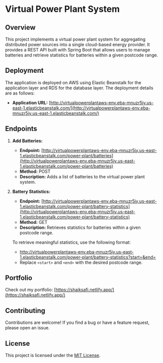 # Virtual Power Plant System

## Overview

This project implements a virtual power plant system for aggregating distributed power sources into a single cloud-based energy provider. It provides a REST API built with Spring Boot that allows users to manage batteries and retrieve statistics for batteries within a given postcode range.

## Deployment

The application is deployed on AWS using Elastic Beanstalk for the application layer and RDS for the database layer. The deployment details are as follows:

- **Application URL:** [http://virtualpowerplantaws-env.eba-mnuzr5jy.us-east-1.elasticbeanstalk.com/](http://virtualpowerplantaws-env.eba-mnuzr5jy.us-east-1.elasticbeanstalk.com/)

## Endpoints

1. **Add Batteries:**
   - **Endpoint:** [http://virtualpowerplantaws-env.eba-mnuzr5jy.us-east-1.elasticbeanstalk.com/power-plant/batteries](http://virtualpowerplantaws-env.eba-mnuzr5jy.us-east-1.elasticbeanstalk.com/power-plant/batteries)
   - **Method:** POST
   - **Description:** Adds a list of batteries to the virtual power plant system.

2. **Battery Statistics:**
   - **Endpoint:** [http://virtualpowerplantaws-env.eba-mnuzr5jy.us-east-1.elasticbeanstalk.com/power-plant/battery-statistics](http://virtualpowerplantaws-env.eba-mnuzr5jy.us-east-1.elasticbeanstalk.com/power-plant/battery-statistics)
   - **Method:** GET
   - **Description:** Retrieves statistics for batteries within a given postcode range.

   To retrieve meaningful statistics, use the following format:
   - [http://virtualpowerplantaws-env.eba-mnuzr5jy.us-east-1.elasticbeanstalk.com/power-plant/battery-statistics?start=<start>&end=<end>](http://virtualpowerplantaws-env.eba-mnuzr5jy.us-east-1.elasticbeanstalk.com/power-plant/battery-statistics?start=<start>&end=<end>)
   - Replace `<start>` and `<end>` with the desired postcode range.

## Portfolio

Check out my portfolio: [https://shaiksafi.netlify.app/](https://shaiksafi.netlify.app/)

## Contributing

Contributions are welcome! If you find a bug or have a feature request, please open an issue.

## License

This project is licensed under the [MIT License](LICENSE).
